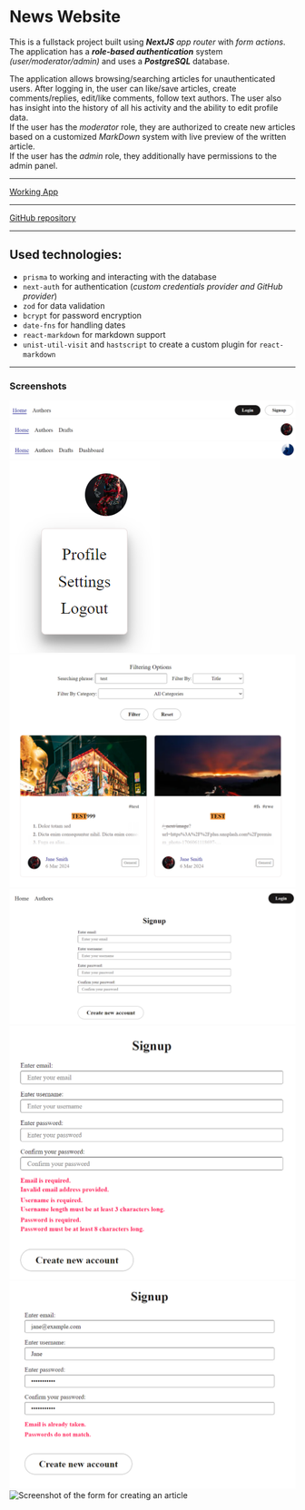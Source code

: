 # News Website

This is a fullstack project built using **_NextJS_** _app router_ with _form actions_. The application has a **_role-based authentication_** system _(user/moderator/admin)_ and uses a **_PostgreSQL_** database.

The application allows browsing/searching articles for unauthenticated users. After logging in, the user can like/save articles, create comments/replies, edit/like comments, follow text authors. The user also has insight into the history of all his activity and the ability to edit profile data.  
If the user has the _moderator_ role, they are authorized to create new articles based on a customized _MarkDown_ system with live preview of the written article.  
If the user has the _admin_ role, they additionally have permissions to the admin panel.

---

[Working App](https://blog-app-with-cockroachdb.vercel.app "Go to working page.")

---

[GitHub repository](https://github.com/Tryt4n/blog-app "Go to GitHub project's repository.")

---

## Used technologies:

- `prisma` to working and interacting with the database
- `next-auth` for authentication (_custom credentials provider and GitHub provider_)
- `zod` for data validation
- `bcrypt` for password encryption
- `date-fns` for handling dates
- `react-markdown` for markdown support
- `unist-util-visit` and `hastscript` to create a custom plugin for `react-markdown`

---

### Screenshots

![Non-logged user](/screenshots/Navbar_1.png "Navbar for non-logged in user.")
![Moderator user](/screenshots/Navbar_2.png "Navbar for logged user with moderator role.")
![Admin user](/screenshots/Navbar_3.png "Navbar for logged user with admin role.")
![Profile menu](/screenshots/profile-options.png "Profile related menu.")
![Search params filtering](/screenshots/searchparams-filtering.png "Filter articles by search parameters.")
![Signup form](/screenshots/signup.png "Form to create a new account.")
![Signup form with errors 1](/screenshots/signup_errors_1.png "Form to create a new account with errors.")
![Signup form with errors 2](/screenshots/signup_errors_2.png "Form to create a new account with errors caused by incorrectly entered data or an existing user with such data.")
![Screenshot of the form for creating an article](/screenshots/creating-post.png "Node screenshot showing the creation of an article using the custom MarkDown system.")
